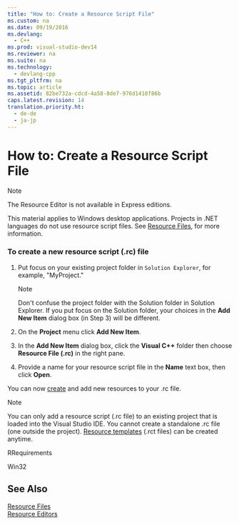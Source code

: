 ```yaml
---
title: "How to: Create a Resource Script File"
ms.custom: na
ms.date: 09/19/2016
ms.devlang: 
  - C++
ms.prod: visual-studio-dev14
ms.reviewer: na
ms.suite: na
ms.technology: 
  - devlang-cpp
ms.tgt_pltfrm: na
ms.topic: article
ms.assetid: 82be732a-cdcd-4a58-8de7-976d1418f86b
caps.latest.revision: 14
translation.priority.ht: 
  - de-de
  - ja-jp
---
```

# How to: Create a Resource Script File
> [!NOTE]
>  The Resource Editor is not available in Express editions.  
>   
>  This material applies to Windows desktop applications. Projects in .NET languages do not use resource script files. See [Resource Files](../vs140/Resource-Files--Visual-Studio-.md), for more information.  
  
### To create a new resource script (.rc) file  
  
1.  Put focus on your existing project folder in `Solution Explorer`, for example, "MyProject."  
  
    > [!NOTE]
    >  Don't confuse the project folder with the Solution folder in Solution Explorer. If you put focus on the Solution folder, your choices in the **Add New Item** dialog box (in Step 3) will be different.  
  
2.  On the **Project** menu click **Add New Item**.  
  
3.  In the **Add New Item** dialog box, click the **Visual C++** folder then choose **Resource File (.rc)** in the right pane.  
  
4.  Provide a name for your resource script file in the **Name** text box, then click **Open**.  
  
 You can now [create](../vs140/How-to--Create-a-Resource.md) and add new resources to your .rc file.  
  
> [!NOTE]
>  You can only add a resource script (.rc file) to an existing project that is loaded into the Visual Studio IDE. You cannot create a standalone .rc file (one outside the project). [Resource templates](../vs140/How-to--Use-Resource-Templates.md) (.rct files) can be created anytime.  
  
 RRequirements  
  
 Win32  
  
## See Also  
 [Resource Files](../vs140/Resource-Files--Visual-Studio-.md)   
 [Resource Editors](../vs140/Resource-Editors.md)